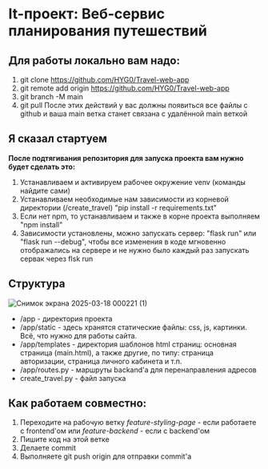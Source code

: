 # It-проект: Веб-сервис планирования путешествий

## Для работы локально вам надо:
1. git clone https://github.com/HYG0/Travel-web-app
2. git remote add origin https://github.com/HYG0/Travel-web-app
3. git branch -M main
4. git pull
После этих действий у вас должны появиться все файлы с github и ваша main ветка станет связана с удалённой main веткой
## Я сказал стартуем
**После подтягивания репозитория для запуска проекта вам нужно будет сделать это:**
1. Устанавливаем и активируем рабочее окружение venv (команды найдите сами)
2. Устанавливаем необходимые нам зависимости из корневой директории (/create_travel) "pip install -r requirements.txt"
3. Если нет npm, то устанавливаем и также в корне проекта выполняем "npm install" 
4. Зависимости установлены, можно запускать сервер: "flask run" или "flask run --debug", чтобы все изменения в коде мгновенно отображались на сервере и не нужно было каждый раз запускать сервак через flsk run
## Структура
![Снимок экрана 2025-03-18 000221 (1)](https://github.com/user-attachments/assets/292810ba-d9fe-4045-919c-0c8ddfd7eb4a)
- /app - директория проекта
- /app/static - здесь хранятся статические файлы: css, js, картинки. Всё, что нужно для работы сайта.
- /app/templates - директория шаблонов html страниц: основная страница (main.html), а также другие, по типу: страница авторизации, страница личного кабинета и т.п.
- /app/routes.py - маршруты backand'a для перенаправления адресов
- create_travel.py - файл запуска
## Как работаем совместно:
1. Переходите на рабочую ветку *feature-styling-page* - если работаете с frontend'ом или *feature-backend* - если с backend'ом
2. Пишите код на этой ветке
3. Делаете commit
4. Выполняете git push origin для отправки commit'а


